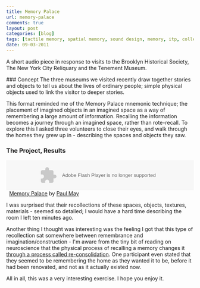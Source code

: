```yaml
---
title: Memory Palace
url: memory-palace
comments: true
layout: post
categories: [blog]
tags: [tactile memory, spatial memory, sound design, memory, itp, collective storytelling]
date: 09-03-2011
---
```

<p class="intro">A short audio piece in response to visits to the Brooklyn Historical Society, The New York City Reliquary and the Tenement Museum.</p>
### Concept
The three museums we visited recently draw together stories and objects to tell us about the lives of ordinary people; simple physical objects used to link the visitor to deeper stories. 

This format reminded me of the Memory Palace mnemonic technique; the placement of imagined objects in an imagined space as a way of remembering a large amount of information. Recalling the information becomes a journey through an imagined space, rather than rote-recall. To explore this I asked three volunteers to close their eyes, and walk through the homes they grew up in - describing the spaces and objects they saw.

### The Project, Results

<object height="81" width="100%"> <param name="movie" value="http://player.soundcloud.com/player.swf?url=http%3A%2F%2Fapi.soundcloud.com%2Ftracks%2F11687440"></param> <param name="allowscriptaccess" value="always"></param> <embed allowscriptaccess="always" height="81" src="http://player.soundcloud.com/player.swf?url=http%3A%2F%2Fapi.soundcloud.com%2Ftracks%2F11687440" type="application/x-shockwave-flash" width="100%"></embed> </object>&nbsp; <span><a href="http://soundcloud.com/paulmmay/memory-palace">Memory Palace</a> by <a href="http://soundcloud.com/paulmmay">Paul May</a></span> 

I was surprised that their recollections  of these spaces, objects, textures, materials - seemed so detailed; I would have a hard time describing the room I left ten minutes ago. 

Another thing I thought was interesting was the feeling I got that this type of recollection sat somewhere between remembrance and imagination/construction - I'm aware from the tiny bit of reading on neuroscience that the physical process of recalling a memory changes it <a href="http://scienceblogs.com/notrocketscience/2009/12/rewriting_fearful_memories_by_bringing_them_back_to_mind.php" title="through a process called re-consolidation">through a process called re-consolidation</a>. One participant even stated that they seemed to be remembering the home as they wanted it to be, before it had been renovated, and not as it actually existed now.

All in all, this was a very interesting exercise. I hope you enjoy it.

